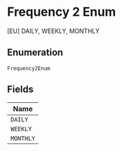 
# Frequency 2 Enum

[EU] DAILY, WEEKLY, MONTHLY

## Enumeration

`Frequency2Enum`

## Fields

| Name |
|  --- |
| `DAILY` |
| `WEEKLY` |
| `MONTHLY` |

